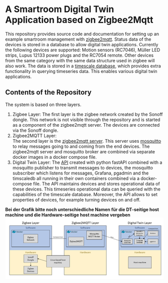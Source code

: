 # A Smartroom Digital Twin Application based on Zigbee2Mqtt
This repository provides source code and documentation for setting up an example smartroom management with [zigbee2mqtt](https://www.zigbee2mqtt.io/). Status data of the devices is stored in a database to allow digital twin applications.  Currently the following devices are supported:  Motion sensors (RC7046), Müller LED strips, Lupus 12133 power plugs and the RC7054 remote. Other devices from the same category with the same data structure used in zigbee will also work. The data is stored in a [timescale database](https://www.timescale.com/), which provides extra functionality in querying timeseries data. This enables various digital twin applications. 


## Contents of the Repository
The system is based on three layers. 



1. Zigbee Layer:
The first layer is the zigbee network created by the Sonoff dongle. This network is not visible through the repository and is started as a component of the    zigbee2mqtt server. The devices are connected via the Sonoff dongle. 
2. Zigbee2MQTT Layer:   
The second layer is the [zigbee2mqtt server](https://github.com/stefan-hinterhoelzl/smartroom-usecase/tree/master/zigbee2mqtt-server). This server uses [mosquitto](https://mosquitto.org/) to relay messages going to and coming from the end devices. The zigbee2mqtt server and mosquitto broker are combined via separate docker        images in a docker compose file. 
3. Digital Twin Layer:
The [API](https://github.com/stefan-hinterhoelzl/smartroom-usecase/tree/master/smartroom-api) created with python fastAPI combined with a mosquitto publisher to transmit messages to devices, the mosquitto subscriber which listens for messages, Grafana, pgadmin and the timscaledb all running in their own containers combined via a docker-compose file. The API maintains devices and stores operational data of these devices. This timeseries operational data can be queried with the capabilities of the timescale database. Moreover, the API allows to set properties of devices, for example turning devices on and off. 

**Bei der Grafik bitte noch unterschiedliche Namen für die DT-seitige host machine und die Hardware-seitige host machine vergeben**
![Layer Graphic](/assets/images/Architektur.png)


